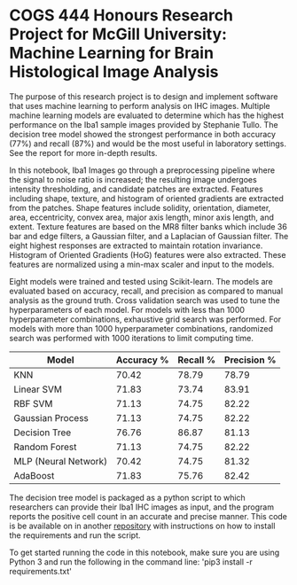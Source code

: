 # COGS 444 Honours Research Project for McGill University: Machine Learning for Brain Histological Image Analysis
The purpose of this research project is to design and implement software that uses machine learning to perform analysis on IHC images. Multiple machine learning models are evaluated to determine which has the highest performance on the Iba1 sample images provided by Stephanie Tullo. The decision tree model showed the strongest performance in both accuracy (77%) and recall (87%) and would be the most useful in laboratory settings. See the report for more in-depth results.

In this notebook, Iba1 Images go through a preprocessing pipeline where the signal to noise ratio is increased; the resulting image undergoes intensity thresholding, and candidate patches are extracted. Features including shape, texture, and histogram of oriented gradients are extracted from the patches. Shape features include solidity, orientation, diameter, area, eccentricity, convex area, major axis length, minor axis length, and extent. Texture features are based on the MR8 filter banks which include 36 bar and edge filters, a Gaussian filter, and a Laplacian of Gaussian filter. The eight highest responses are extracted to maintain rotation invariance. Histogram of Oriented Gradients (HoG) features were also extracted. These features are normalized using a min-max scaler and input to the models.

Eight models were trained and tested using Scikit-learn. The models are evaluated based on accuracy, recall, and precision as compared to manual analysis as the ground truth. Cross validation search was used to tune the hyperparameters of each model. For models with less than 1000 hyperparameter combinations, exhaustive grid search was performed. For models with more than 1000 hyperparameter combinations, randomized search was performed with 1000 iterations to limit computing time.

Model | Accuracy % | Recall % | Precision %
------------ | ------------- | ------------ | -------------
KNN | 70.42 | 78.79 | 78.79
Linear SVM | 71.83 | 73.74 | 83.91
RBF SVM | 71.13 | 74.75 | 82.22
Gaussian Process | 71.13 | 74.75 | 82.22
Decision Tree | 76.76 | 86.87 | 81.13
Random Forest | 71.13 | 74.75 | 82.22
MLP (Neural Network) | 70.42 | 74.75 | 81.32
AdaBoost | 71.83 | 75.76 | 82.42

The decision tree model is packaged as a python script to which researchers can provide their Iba1 IHC images as input, and the program reports the positive cell count in an accurate and precise manner. This code is be available on in another [repository](https://github.com/amyhynes/HistologyCellCounter) with instructions on how to install the requirements and run the script.

To get started running the code in this notebook, make sure you are using Python 3 and run the following in the command line: 'pip3 install -r requirements.txt'
